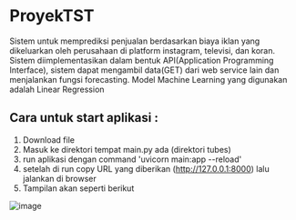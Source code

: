 # ProyekTST

Sistem untuk memprediksi penjualan berdasarkan biaya iklan yang dikeluarkan oleh perusahaan di platform instagram, televisi, dan koran. Sistem diimplementasikan dalam bentuk API(Application Programming Interface), sistem dapat mengambil data(GET) dari web service lain dan menjalankan fungsi forecasting. Model Machine Learning yang digunakan adalah Linear Regression

## Cara untuk start aplikasi :
1. Download file
2. Masuk ke direktori tempat main.py ada (direktori tubes)
3. run aplikasi dengan command 'uvicorn main:app --reload'
4. setelah di run copy URL yang diberikan (http://127.0.0.1:8000) lalu jalankan di browser
5. Tampilan akan seperti berikut

![image](https://user-images.githubusercontent.com/70704626/206864211-ff73c238-8765-499b-b2b1-cf6beaeb150b.png)

